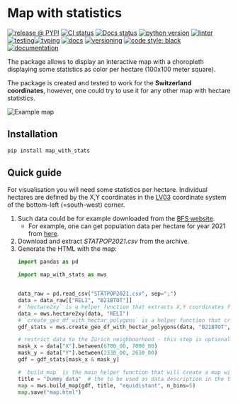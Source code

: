 # Map with statistics


<!-- [![coverage report](https://git.intern.migros.net/analytics/optimizers/store_profile_common/badges/main/coverage.svg)](https://git.intern.migros.net/analytics/optimizers/store_profile_common/-/commits/main) -->
[![release @ PYPI](http://img.shields.io/pypi/v/map_with_stats?color=brightgreen)](https://pypi.python.org/pypi/map_with_stats)
[![CI status](https://github.com/mlisovyi/map_with_stats/actions/workflows/test.yml/badge.svg?event=push)](https://github.com/mlisovyi/map_with_stats)
[![Docs status](https://github.com/mlisovyi/map_with_stats/actions/workflows/docs.yml/badge.svg)](https://github.com/mlisovyi/map_with_stats)
[![python version](https://img.shields.io/badge/python-3.6,3.7,3.8,3.9,3.10,3.11-blue.svg)](https://www.python.org/downloads/)
[![linter](https://img.shields.io/badge/code%20linting-pylint-blue.svg)](https://github.com/PyCQA/pylint)
[![testing](https://img.shields.io/badge/code%20testing-pytest-blue.svg)](https://github.com/pytest-dev/pytest)[![typing](https://img.shields.io/badge/code%20typing-mypy-blue.svg)](http://mypy-lang.org/)
[![docs](https://img.shields.io/badge/documentation-mkdocs--material-blue.svg)](https://squidfunk.github.io/mkdocs-material/)
[![versioning](https://img.shields.io/badge/versioning-setuptools--scm-blue.svg)](https://github.com/pypa/setuptools_scm)
[![code style: black](https://img.shields.io/badge/code%20style-black-000000.svg)](https://github.com/psf/black)
[![documentation](https://img.shields.io/badge/-documentation-blueviolet)](https://mlisovyi.github.io/)


The package allows to display an interactive map with a choropleth
displaying some statistics as color per hectare (100x100 meter square).

The package is created and tested to work for the **Switzerland coordinates**,
however, one could try to use it for any other map with hectare statistics.

![Example map](https://github.com/mlisovyi/map_with_stats/blob/main/docs/figs/map_screenshot.png)

## Installation

```bash
pip install map_with_stats
```

## Quick guide

For visualisation you will need some statistics per hectare.
Individual hectares are defined by the X,Y coordinates
in the [LV03](https://en.wikipedia.org/wiki/Swiss_coordinate_system#LV03) coordinate system
of the bottom-left (=south-west) corner.

1. Such data could be for example downloaded from
   the [BFS website](https://www.bfs.admin.ch/bfs/de/home/dienstleistungen/geostat/geodaten-bundesstatistik).
   * For example, one can get population data per hectare for year 2021 from
     [here](https://www.bfs.admin.ch/bfs/de/home/dienstleistungen/geostat/geodaten-bundesstatistik/gebaeude-wohnungen-haushalte-personen/bevoelkerung-haushalte-ab-2010.assetdetail.23528269.html).
2. Download and extract _STATPOP2021.csv_ from the archive.
3. Generate the HTML with the map:
   ```python
   import pandas as pd

   import map_with_stats as mws


   data_raw = pd.read_csv("STATPOP2021.csv", sep=";")
   data = data_raw[["RELI", "B21BTOT"]]
   # `hectare2xy` is a helper function that extracts X,Y coordinates from the hectare ID
   data = mws.hectare2xy(data, "RELI")
   # `create_geo_df_with_hectar_polygons` is a helper function that creates GeoDataFrame with a polygon for each hectare
   gdf_stats = mws.create_geo_df_with_hectar_polygons(data, "B21BTOT", crs_out="EPSG:4326")

   # restrict data to the Zürich neighbourhood - this step is optional
   mask_x = data["X"].between(6700_00, 7000_00)
   mask_y = data["Y"].between(2330_00, 2630_00)
   gdf = gdf_stats[mask_x & mask_y]

   # `build_map` is the main helper function that will create a map with a coropleth layer
   title = "Dummy data"  # the to be used as data description in the tooltip and colormap
   map = mws.build_map(gdf, title, "equidistant", n_bins=5)
   map.save("map.html")
   ```

